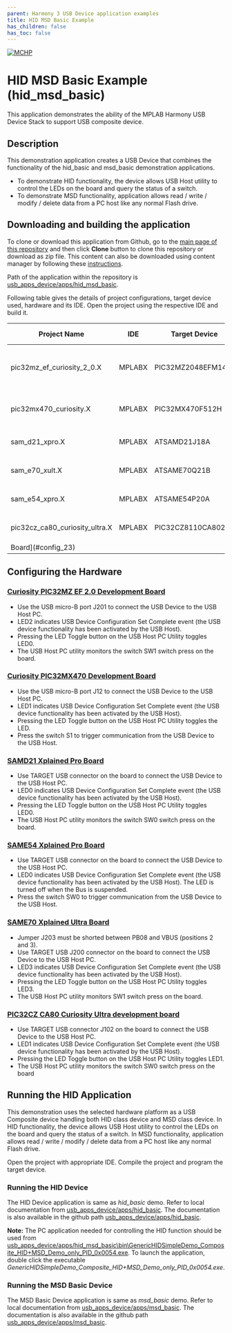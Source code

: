 ```yaml
---
parent: Harmony 3 USB Device application examples
title: HID MSD Basic Example 
has_children: false
has_toc: false
---
```


[![MCHP](https://www.microchip.com/ResourcePackages/Microchip/assets/dist/images/logo.png)](https://www.microchip.com)

# HID MSD Basic Example (hid_msd_basic)

This application demonstrates the ability of the MPLAB Harmony USB Device Stack to support USB composite device.

## Description

This demonstration application creates a USB Device that combines the functionality of the hid_basic and msd_basic demonstration applications. 
- To demonstrate HID functionality, the device allows USB Host utility to control the LEDs on the board and query the status of a switch. 
- To demonstrate MSD functionality, application allows read / write / modify / delete data from a PC host like any normal Flash drive.

## Downloading and building the application

To clone or download this application from Github, go to the [main page of this repository](https://github.com/Microchip-MPLAB-Harmony/usb_apps_device) and then click **Clone** button to clone this repository or download as zip file.
This content can also be downloaded using content manager by following these [instructions](https://github.com/Microchip-MPLAB-Harmony/contentmanager/wiki).

Path of the application within the repository is [usb_apps_device/apps/hid_msd_basic](https://github.com/Microchip-MPLAB-Harmony/usb_apps_device/tree/master/apps/hid_msd_basic).

Following table gives the details of project configurations, target device used, hardware and its IDE. Open the project using the respective IDE and build it. 

| Project Name                    | IDE    | Target Device       | Hardware / Configuration                                                   |
| ------------------------------- | ------ | ------------------- | -------------------------------------------------------------------------- |
| pic32mz_ef_curiosity_2_0.X      | MPLABX | PIC32MZ2048EFM144   | [Curiosity PIC32MZ EF 2.0 Development Board](#config_15)                   |
| pic32mx470_curiosity.X          | MPLABX | PIC32MX470F512H     | [PIC32MX Curiosity Development Board](#config_13)                          |
| sam_d21_xpro.X                  | MPLABX | ATSAMD21J18A        | [SAMD21 Xplained Pro Board](#config_2)                                    |
| sam_e70_xult.X                  | MPLABX | ATSAME70Q21B        | [SAME70 Xplained Ultra Board](#config_4)                                  |
| sam_e54_xpro.X                  | MPLABX | ATSAME54P20A        | [SAME54 Xplained Pro Board](#config_3)                          |
| pic32cz_ca80_curiosity_ultra.X  | MPLABX | PIC32CZ8110CA80208  | [PIC32CZ Curiosity Development 
Board](#config_23)                         |
## <a name="config_title"></a> Configuring the Hardware

### <a name="config_15"></a> [Curiosity PIC32MZ EF 2.0 Development Board](https://www.microchip.com/Developmenttools/ProductDetails/DM320209)

- Use the USB micro-B port J201 to connect the USB Device to the USB Host PC.
- LED2 indicates USB Device Configuration Set Complete event (the USB device functionality has been activated by the USB Host). 
- Pressing the LED Toggle button on the USB Host PC Utility toggles LED0.
- The USB Host PC utility monitors the switch SW1 switch press on the board.

### <a name="config_13"></a> [Curiosity PIC32MX470 Development Board](https://www.microchip.com/Developmenttools/ProductDetails/dm320103)

- Use the USB micro-B port J12 to connect the USB Device to the USB Host PC.
- LED1 indicates USB Device Configuration Set Complete event (the USB device functionality has been activated by the USB Host).
- Pressing the LED Toggle button on the USB Host PC Utility toggles the LED.
- Press the switch S1 to trigger communication from the USB Device to the USB Host.

### <a name="config_2"></a> [SAMD21 Xplained Pro Board](https://www.microchip.com/developmenttools/ProductDetails/atsamd21-xpro)

- Use TARGET USB connector on the board to connect the USB Device to the USB Host PC.
- LED0 indicates USB Device Configuration Set Complete event (the USB device functionality has been activated by the USB Host).
- Pressing the LED Toggle button on the USB Host PC Utility toggles LED0.
- The USB Host PC utility monitors the switch SW0 switch press on the board.

### <a name="config_3"></a> [SAME54 Xplained Pro Board](https://www.microchip.com/developmenttools/productdetails/atsame54-xpro)

- Use TARGET USB connector on the board to connect the USB Device to the USB Host PC.
- LED0 indicates USB Device Configuration Set Complete event (the USB device functionality has been activated by the USB Host). The LED is turned off when the Bus is suspended.
- Press the switch SW0 to trigger communication from the USB Device to the USB Host.

### <a name="config_4"></a> [SAME70 Xplained Ultra Board](https://www.microchip.com/DevelopmentTools/ProductDetails/PartNO/DM320113)

- Jumper J203 must be shorted between PB08 and VBUS (positions 2 and 3).
- Use TARGET USB J200 connector on the board to connect the USB Device to the USB Host PC.
- LED3 indicates USB Device Configuration Set Complete event (the USB device functionality has been activated by the USB Host).
- Pressing the LED Toggle button on the USB Host PC Utility toggles LED3.
- The USB Host PC utility monitors SW1 switch press on the board.

### <a name="config_23"></a> [PIC32CZ CA80 Curiosity Ultra development board](https://www.microchip.com/en-us/development-tool/ea61x20a)

- Use TARGET USB connector J102 on the board to connect the USB Device to the USB Host PC.
- LED1 indicates USB Device Configuration Set Complete event (the USB device functionality has been activated by the USB Host).
- Pressing the LED Toggle button on the USB Host PC Utility toggles LED1.
- The USB Host PC utility monitors the switch SW0 switch press on the board

## Running the HID Application

This demonstration uses the selected hardware platform as a USB Composite device handling both HID class device and MSD class device. In HID functionality, the device allows USB Host utility to control the LEDs on the board and query the status of a switch. In MSD functionality, application allows read / write / modify / delete data from a PC host like any normal Flash drive.

Open the project with appropriate IDE. Compile the project and program the target device.

### Running the HID Device

The HID Device application is same as *hid_basic* demo. Refer to local documentation from [usb_apps_device/apps/hid_basic](..\..\apps\hid_basic\readme.md). The documentation is also available in the github path [usb_apps_device/apps/hid_basic](https://github.com/Microchip-MPLAB-Harmony/usb_apps_device/tree/master/apps/hid_basic).

**Note:** The PC application needed for controlling the HID function should be used from [usb_apps_device/apps/hid_msd_basic\bin\GenericHIDSimpleDemo_Composite_HID+MSD_Demo_only_PID_0x0054.exe](..\..\apps\hid_msd_basic\bin\GenericHIDSimpleDemo_Composite_HID+MSD_Demo_only_PID_0x0054.exe). To launch the application, double click the executable *GenericHIDSimpleDemo_Composite_HID+MSD_Demo_only_PID_0x0054.exe*.

### Running the MSD Basic Device

The MSD Basic Device application is same as *msd_basic* demo. Refer to local documentation from [usb_apps_device/apps/msd_basic](..\..\apps\msd_basic\readme.md). The documentation is also available in the github path [usb_apps_device/apps/msd_basic](https://github.com/Microchip-MPLAB-Harmony/usb_apps_device/tree/master/apps/msd_basic).

